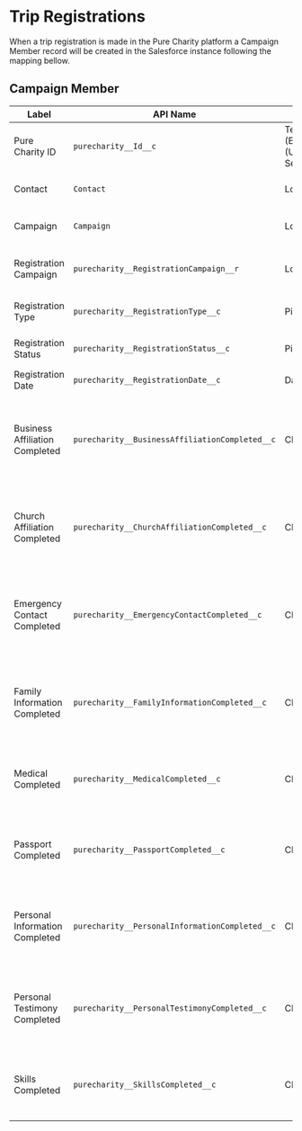 # Trip Registrations

When a trip registration is made in the Pure Charity platform a Campaign Member record will be created in the Salesforce instance following the mapping bellow.

## Campaign Member

Label | API Name | Type | Description
--- | --- | --- | ---
Pure Charity ID | `purecharity__Id__c` | Text(255) (External ID) (Unique Case Sensitive) | Internal Pure Charity ID
Contact | `Contact` | Lookup(Contact) | Pure Charity User Contact
Campaign | `Campaign` | Lookup(Campaign) | Pure Charity Trip Campaign
Registration Campaign | `purecharity__RegistrationCampaign__r` | Lookup(Campaign) | Pure Charity Trip Registration Campaign
Registration Type | `purecharity__RegistrationType__c` | Picklist | "Trip Leader" or "Participant"
Registration Status | `purecharity__RegistrationStatus__c` | Picklist | "Registered" or "Not Registered"
Registration Date | `purecharity__RegistrationDate__c` | Date | Registration date
Business Affiliation Completed | `purecharity__BusinessAffiliationCompleted__c` | Checkbox | Checked if the Business Affiliation todo is approved and completed.
Church Affiliation Completed | `purecharity__ChurchAffiliationCompleted__c` | Checkbox | Checked if the Church Affiliation todo is approved and completed.
Emergency Contact Completed | `purecharity__EmergencyContactCompleted__c` | Checkbox | Checked if the Emergency Contact todo is approved and completed.
Family Information Completed | `purecharity__FamilyInformationCompleted__c` | Checkbox | Checked if the Family Information todo is approved and completed.
Medical Completed | `purecharity__MedicalCompleted__c` | Checkbox | Checked if the Medical todo is approved and completed.
Passport Completed | `purecharity__PassportCompleted__c` | Checkbox | Checked if the Passport todo is approved and completed.
Personal Information Completed | `purecharity__PersonalInformationCompleted__c` | Checkbox | Checked if the Personal Information todo is approved and completed.
Personal Testimony Completed | `purecharity__PersonalTestimonyCompleted__c` | Checkbox | Checked if the Personal Testimony todo is approved and completed.
Skills Completed | `purecharity__SkillsCompleted__c` | Checkbox | Checked if the Skills todo is approved and completed.
